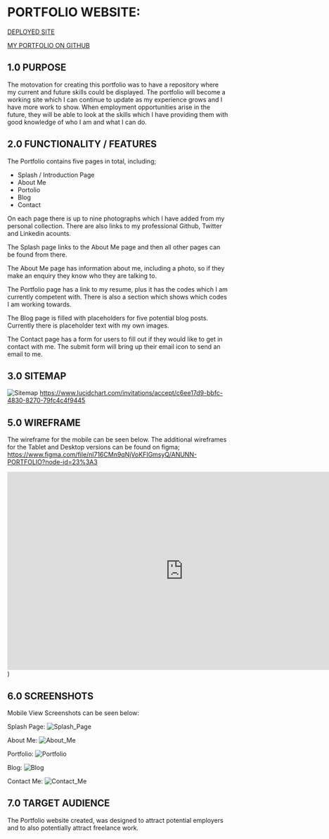 # PORTFOLIO WEBSITE:

[DEPLOYED SITE](https://highpitchit.github.io/portf/)

[MY PORTFOLIO ON GITHUB](https://github.com/highpitchit/Portfolio)

## 1.0 PURPOSE

The motovation for creating this portfolio was to have a repository where my current and future skills could be displayed. The portfolio will become a working site which I can continue to update as my experience grows and I have more work to show. When employment opportunities arise in the future, they will be able to look at the skills which I have providing them with good knowledge of who I am and what I can do.

## 2.0 FUNCTIONALITY / FEATURES

The Portfolio contains five pages in total, including;
+ Splash / Introduction Page 
+ About Me
+ Portolio
+ Blog
+ Contact

On each page there is up to nine photographs which I have added from my personal collection.
There are also links to my professional Github, Twitter and Linkedin acounts.

The Splash page links to the About Me page and then all other pages can be found from there. 

The About Me page has information about me, including a photo, so if they make an enquiry they know who they are talking to.

The Portfolio page has a link to my resume, plus it has the codes which I am currently competent with. There is also a section which shows which codes I am working towards.

The Blog page is filled with placeholders for five potential blog posts. Currently there is placeholder text with my own images.

The Contact page has a form for users to fill out if they would like to get in contact with me.
The submit form will bring up their email icon to send an email to me.

## 3.0 SITEMAP
![Sitemap](docs/Sitemap.png)
https://www.lucidchart.com/invitations/accept/c6ee17d9-bbfc-4830-8270-79fc4c4f9445 


## 5.0 WIREFRAME

The wireframe for the mobile can be seen below. The additional wireframes for the Tablet and Desktop versions can be found on figma;
https://www.figma.com/file/nl716CMn9qNjVoKFIGmsyQ/ANUNN-PORTFOLIO?node-id=23%3A3

<iframe style="border: none;" width="800" height="450" src="https://www.figma.com/embed?embed_host=share&url=https%3A%2F%2Fwww.figma.com%2Ffile%2Fnl716CMn9qNjVoKFIGmsyQ%2FANUNN-PORTFOLIO%3Fnode-id%3D23%253A3" allowfullscreen></iframe>)


## 6.0 SCREENSHOTS
Mobile View Screenshots can be seen below:

Splash Page:
![Splash_Page](docs/B639E2D8-9B27-4186-A9DD-6C0CF45A3AFE.jpeg)

About Me:
![About_Me](docs/aboutme.png)

Portfolio:
![Portfolio](docs/portfolio.png)

Blog:
![Blog](docs/blog.png)

Contact Me:
![Contact_Me](docs/contact.png)




## 7.0 TARGET AUDIENCE

The Portfolio website created, was designed to attract potential employers and to also potentially attract freelance work. 